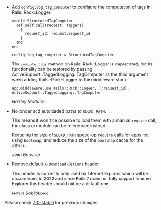 *   Add `config.log_tag_computer` to configure the computation of tags in
    Rails::Rack::Logger.

        module StructuredTagComputer
          def self.call(request, taggers)
            {
              request_id: request.request_id
            }
          end
        end

        config.log_tag_computer = StructuredTagComputer

    The `compute_tags` method on Rails::Rack::Logger is deprecated, but its functionality
    can be restored by passing ActiveSupport::TaggedLogging::TagComputer as the
    third argument when adding Rails::Rack::Logger to the middleware stack:

        app.middleware.use Rails::Rack::Logger, [:request_id], ActiveSupport::TaggedLogging::TagComputer

    *Hartley McGuire*

*   No longer add autoloaded paths to `$LOAD_PATH`.

    This means it won't be possible to load them with a manual `require` call, the class or module can be referenced instead.

    Reducing the size of `$LOAD_PATH` speed-up `require` calls for apps not using `bootsnap`, and reduce the
    size of the `bootsnap` cache for the others.

    *Jean Boussier*

*   Remove default `X-Download-Options` header

    This header is currently only used by Internet Explorer which
    will be discontinued in 2022 and since Rails 7 does not fully
    support Internet Explorer this header should not be a default one.

    *Harun Sabljaković*

Please check [7-0-stable](https://github.com/rails/rails/blob/7-0-stable/railties/CHANGELOG.md) for previous changes.
